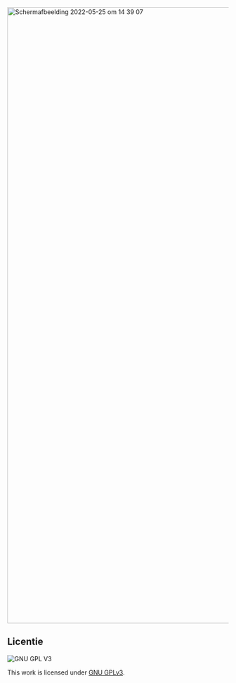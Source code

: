 <img width="1400" alt="Schermafbeelding 2022-05-25 om 14 39 07" src="https://user-images.githubusercontent.com/74242736/170263847-44fa4538-8262-4d3f-b7a7-07ce532c3e4b.png">



## Licentie

![GNU GPL V3](https://www.gnu.org/graphics/gplv3-127x51.png)

This work is licensed under [GNU GPLv3](./LICENSE).
